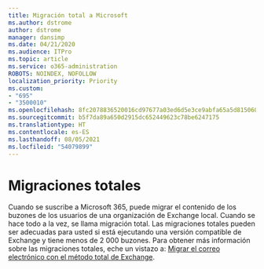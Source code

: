 ```yaml
---
title: Migración total a Microsoft
ms.author: dstrome
author: dstrome
manager: dansimp
ms.date: 04/21/2020
ms.audience: ITPro
ms.topic: article
ms.service: o365-administration
ROBOTS: NOINDEX, NOFOLLOW
localization_priority: Priority
ms.custom:
- "695"
- "3500010"
ms.openlocfilehash: 8fc2078836520016cd97677a03ed6d5e3ce9abfa65a5d815060630c222e1d3d8
ms.sourcegitcommit: b5f7da89a650d2915dc652449623c78be6247175
ms.translationtype: HT
ms.contentlocale: es-ES
ms.lasthandoff: 08/05/2021
ms.locfileid: "54079899"
---
```

# <a name="cutover-migrations"></a>Migraciones totales

Cuando se suscribe a Microsoft 365, puede migrar el contenido de los buzones de los usuarios de una organización de Exchange local. Cuando se hace todo a la vez, se llama migración total. Las migraciones totales pueden ser adecuadas para usted si está ejecutando una versión compatible de Exchange y tiene menos de 2 000 buzones. Para obtener más información sobre las migraciones totales, eche un vistazo a: [Migrar el correo electrónico con el método total de Exchange](https://docs.microsoft.com/Exchange/mailbox-migration/cutover-migration-to-office-365).
  